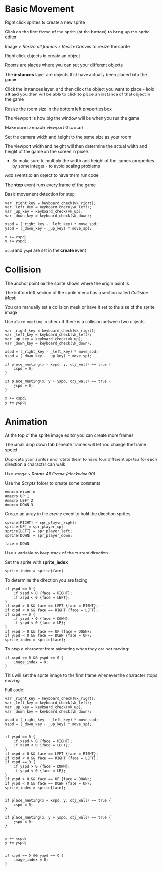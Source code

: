 # Basic Movement

Right click sprites to create a new sprite

Click on the first frame of the sprite (at the bottom) to bring up the sprite editor

Image > *Resize all frames* > *Resize Canvas* to resize the sprite

Right click objects to create an object

Rooms are places where you can put your different objects

The **instances** layer are objects that have actually been placed into the game

Click the instances layer, and then click the object you want to place - hold **alt** and you then will be able to click to place an instance of that object in the game

Resize the room size in the bottom left properties box

The viewport is how big the window will be when you run the game

Make sure to enable viewport 0 to start

Set the camera width and height to the same size as your room

The viewport width and height will then determine the actual width and height of the game on the screen in pixels
- So make sure to multiply the width and height of the camera properties by some integer - to avoid scaling problems

Add events to an object to have them run code

The **step** event runs every frame of the game

Basic movement detection for step:

```gml
var _right_key = keyboard_check(vk_right);
var _left_key = keyboard_check(vk_left);
var _up_key = keyboard_check(vk_up);
var _down_key = keyboard_check(vk_down);

xspd = (_right_key - _left_key) * move_spd;
yspd = (_down_key - _up_key) * move_spd;

x += xspd;
y += yspd;
```

`xspd` and `yspd` are set in the **create** event

# Collision

The anchor point on the sprite shows where the origin point is

The bottom left section of the sprite menu has a section called *Collision Mask*

You can manually set a collision mask or have it set to the size of the sprite image

Use `place_meeting` to check if there is a collision between two objects

```gml
var _right_key = keyboard_check(vk_right);
var _left_key = keyboard_check(vk_left);
var _up_key = keyboard_check(vk_up);
var _down_key = keyboard_check(vk_down);

xspd = (_right_key - _left_key) * move_spd;
yspd = (_down_key - _up_key) * move_spd;

if place_meeting(x + xspd, y, obj_wall) == true {
	xspd = 0;
}

if place_meeting(x, y + yspd, obj_wall) == true {
	yspd = 0;
}

x += xspd;
y += yspd;
```

# Animation

At the top of the sprite image editor you can create more frames

The small drop down tab beneath frames will let you change the frame speed

Duplicate your sprites and rotate them to have four different sprites for each direction a character can walk

Use *Image* > *Rotate All Frame (clockwise 90)*

Use the *Scripts* folder to create some constants

```gml
#macro RIGHT 0
#macro UP 1
#macro LEFT 2
#macro DOWN 3
```

Create an array in the *create* event to hold the direction sprites

```gml
sprite[RIGHT] = spr_player_right;
sprite[UP] = spr_player_up;
sprite[LEFT] = spr_player_left;
sprite[DOWN] = spr_player_down;

face = DOWN
```

Use a variable to keep track of the current direction

Set the sprite with **sprite_index**

```gml
sprite_index = sprite[face]
```

To determine the direction you are facing:

```gml
if yspd == 0 {
	if xspd > 0 {face = RIGHT};
	if xspd < 0 {face = LEFT};
}
if xspd > 0 && face == LEFT {face = RIGHT};
if xspd < 0 && face == RIGHT {face = LEFT};
if xspd == 0 {
	if yspd > 0 {face = DOWN};
	if yspd < 0 {face = UP};
}
if yspd > 0 && face == UP {face = DOWN};
if yspd < 0 && face == DOWN {face = UP};
sprite_index = sprite[face];
```

To stop a character from animating when they are not moving:

```gml
if xspd == 0 && yspd == 0 {
	image_index = 0;
}
```

This will set the sprite image to the first frame whenever the character stops moving

Full code:

```gml
var _right_key = keyboard_check(vk_right);
var _left_key = keyboard_check(vk_left);
var _up_key = keyboard_check(vk_up);
var _down_key = keyboard_check(vk_down);

xspd = (_right_key - _left_key) * move_spd;
yspd = (_down_key - _up_key) * move_spd;


if yspd == 0 {
	if xspd > 0 {face = RIGHT};
	if xspd < 0 {face = LEFT};
}
if xspd > 0 && face == LEFT {face = RIGHT};
if xspd < 0 && face == RIGHT {face = LEFT};
if xspd == 0 {
	if yspd > 0 {face = DOWN};
	if yspd < 0 {face = UP};
}
if yspd > 0 && face == UP {face = DOWN};
if yspd < 0 && face == DOWN {face = UP};
sprite_index = sprite[face];


if place_meeting(x + xspd, y, obj_wall) == true {
	xspd = 0;
}

if place_meeting(x, y + yspd, obj_wall) == true {
	yspd = 0;
}


x += xspd;
y += yspd;


if xspd == 0 && yspd == 0 {
	image_index = 0;
}

```